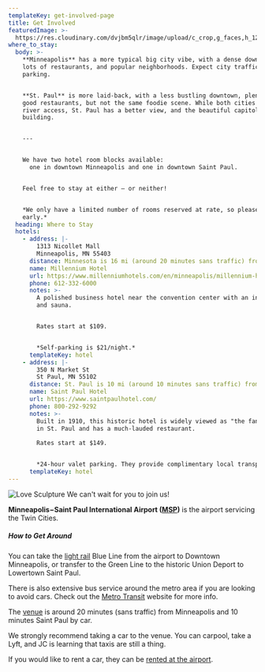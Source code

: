 ```yaml
---
templateKey: get-involved-page
title: Get Involved
featuredImage: >-
  https://res.cloudinary.com/dvjbm5qlr/image/upload/c_crop,g_faces,h_1200,w_3264/c_scale,w_1000/v1581202921/get_involved/header-getinvolved_db2vkw.jpg
where_to_stay:
  body: >-
    **Minneapolis** has a more typical big city vibe, with a dense downtown,
    lots of restaurants, and popular neighborhoods. Expect city traffic and
    parking.


    **St. Paul** is more laid-back, with a less bustling downtown, plenty of
    good restaurants, but not the same foodie scene. While both cities have
    river access, St. Paul has a better view, and the beautiful capitol
    building.


    ---


    We have two hotel room blocks available:  
      one in downtown Minneapolis and one in downtown Saint Paul.


    Feel free to stay at either – or neither!


    *We only have a limited number of rooms reserved at rate, so please book
    early.*
  heading: Where to Stay
  hotels:
    - address: |-
        1313 Nicollet Mall
        Minneapolis, MN 55403
      distance: Minnesota is 16 mi (around 20 minutes sans traffic) from our venue.
      name: Millennium Hotel
      url: https://www.millenniumhotels.com/en/minneapolis/millennium-hotel-minneapolis/
      phone: 612-332-6000
      notes: >-
        A polished business hotel near the convention center with an indoor pool
        and sauna.


        Rates start at $109.


        *Self-parking is $21/night.*
      templateKey: hotel
    - address: |-
        350 N Market St
        St Paul, MN 55102
      distance: St. Paul is 10 mi (around 10 minutes sans traffic) from our venue.
      name: Saint Paul Hotel
      url: https://www.saintpaulhotel.com/
      phone: 800-292-9292
      notes: >-
        Built in 1910, this historic hotel is widely viewed as "the fancy one"
        in St. Paul and has a much-lauded restaurant.
         
        Rates start at $149.


        *24-hour valet parking. They provide complimentary local transportation.*
      templateKey: hotel
---
```

![Love Sculpture](https://res.cloudinary.com/dvjbm5qlr/image/upload/c_crop,g_north,h_3450,w_3024/v1581202922/get_involved/IMG_2250_kwlped.jpg) We can't wait for you to join us!

**Minneapolis−Saint Paul International Airport ([MSP](https://www.mspairport.com/))** is the airport servicing the Twin Cities.

##### How to Get Around

You can take the [light rail](https://www.metrotransit.org/metro) Blue Line from the airport to Downtown Minneapolis, or transfer to the Green Line to the historic Union Deport to Lowertown Saint Paul.

There is also extensive bus service around the metro area if you are looking to avoid cars. Check out the [Metro Transit](https://www.metrotransit.org/trip-planner) website for more info.

The [venue](https://www.google.com/maps/place/Bruentrup+Heritage+Farm+and+the+Maplewood+Historical+Society/@45.035173,-93.0090352,15z/data=!4m5!3m4!1s0x0:0xf2366bbf258a29da!8m2!3d45.035173!4d-93.0090352) is around 20 minutes (sans traffic) from Minneapolis and 10 minutes Saint Paul by car.

We strongly recommend taking a car to the venue. You can carpool, take a Lyft, and JC is learning that taxis are still a thing.

If you would like to rent a car, they can be [rented at the airport](https://www.mspairport.com/directions/ground-transportation/car-rentals).
